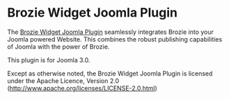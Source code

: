 Brozie Widget Joomla Plugin
==========================

The [Brozie Widget Joomla Plugin](http://www.freechatforwebsite.com/) seamlessly integrates Brozie into your Joomla powered Website.  This combines the robust publishing capabilities of Joomla with the power of Brozie.

This plugin is for Joomla 3.0.

Except as otherwise noted, the Brozie Widget Joomla Plugin is licensed under the Apache Licence, Version 2.0 (http://www.apache.org/licenses/LICENSE-2.0.html)
